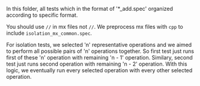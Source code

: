 In this folder, all tests which in the format of '*_add.spec' organized
according to specific format.

You should use `//` in mx files not `//`. We preprocess mx files with `cpp` to
include `isolation_mx_common.spec`.

For isolation tests, we selected 'n' representative operations and we aimed to
perform all possible pairs of 'n' operations together. So first test just runs
first of these 'n' operation with remaining 'n - 1' operation. Similary, second
test just runs second operation with remaining 'n - 2' operation. With this
logic, we eventually run every selected operation with every other selected
operation.
